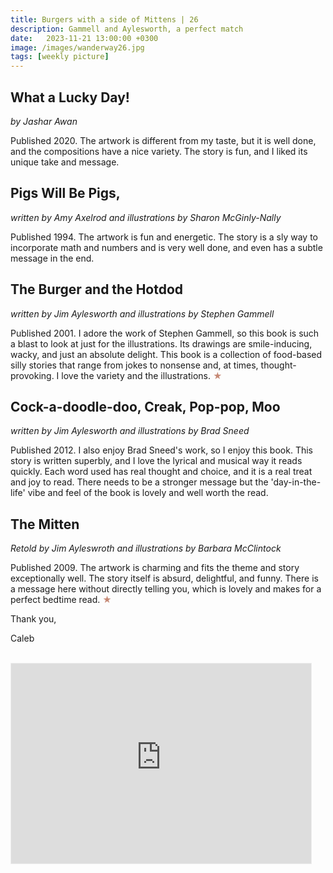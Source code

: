 ```yaml
---
title: Burgers with a side of Mittens | 26
description: Gammell and Aylesworth, a perfect match
date:   2023-11-21 13:00:00 +0300
image: /images/wanderway26.jpg
tags: [weekly picture]
---
```


## What a Lucky Day!

*by Jashar Awan*

Published 2020. The artwork is different from my taste, but it is well done, and the compositions have a nice variety. The story is fun, and I liked its unique take and message.

## Pigs Will Be Pigs,

*written by Amy Axelrod and illustrations by Sharon McGinly-Nally*

Published 1994. The artwork is fun and energetic. The story is a sly way to incorporate math and numbers and is very well done, and even has a subtle message in the end.

## The Burger and the Hotdod

*written by Jim Aylesworth and illustrations by Stephen Gammell*

Published 2001. I adore the work of Stephen Gammell, so this book is such a blast to look at just for the illustrations. Its drawings are smile-inducing, wacky, and just an absolute delight. This book is a collection of food-based silly stories that range from jokes to nonsense and, at times, thought-provoking. I love the variety and the illustrations. <h style="color:#C68975;">★</h>

## Cock-a-doodle-doo, Creak, Pop-pop, Moo

*written by Jim Aylesworth and illustrations by Brad Sneed*

Published 2012. I also enjoy Brad Sneed's work, so I enjoy this book. This story is written superbly, and I love the lyrical and musical way it reads quickly. Each word used has real thought and choice, and it is a real treat and joy to read. There needs to be a stronger message but the 'day-in-the-life' vibe and feel of the book is lovely and well worth the read.

## The Mitten

*Retold by Jim Ayleswroth and illustrations by Barbara McClintock*

Published 2009. The artwork is charming and fits the theme and story exceptionally well. The story itself is absurd, delightful, and funny. There is a message here without directly telling you, which is lovely and makes for a perfect bedtime read. <h style="color:#C68975;">★</h>

Thank you,

Caleb <br>
<br>

<iframe src="https://thewanderway.substack.com/embed" width="480" height="320" style="border:1px solid #EEE; background:white;" frameborder="0" scrolling="no"></iframe>